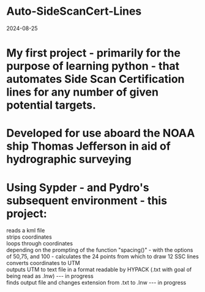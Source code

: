 # Auto-SideScanCert-Lines
2024-08-25
# My first project - primarily for the purpose of learning python - that automates Side Scan Certification lines for any number of given potential targets. 
# Developed for use aboard the NOAA ship Thomas Jefferson in aid of hydrographic surveying 

# Using Sypder - and Pydro's subsequent environment - this project:
  reads a kml file\
  strips coordinates\
  loops through coordinates\
    depending on the prompting of the function "spacing()" - with the options of 50,75, and 100 - calculates the 24 points from which to draw 12 SSC lines\
    converts coordinates to UTM\
  outputs UTM to text file in a format readable by HYPACK (.txt with goal of being read as .lnw) --- in progress\
  finds output file and changes extension from .txt to .lnw --- in progress
